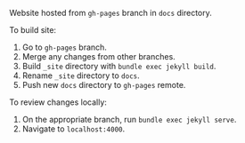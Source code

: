 Website hosted from `gh-pages` branch in `docs` directory.

To build site:

1. Go to `gh-pages` branch.
2. Merge any changes from other branches.
3. Build `_site` directory with `bundle exec jekyll build`.
4. Rename `_site` directory to `docs`.
5. Push new `docs` directory to `gh-pages` remote.

To review changes locally:

1. On the appropriate branch, run `bundle exec jekyll serve`.
2. Navigate to `localhost:4000`.